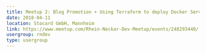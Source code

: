 ```yaml
---
title: Meetup 2: Blog Promotion + Using Terraform to deploy Docker Services on AWS
date: 2018-04-11
location: Stocard GmbH, Mannheim
link: https://www.meetup.com/Rhein-Neckar-Dev-Meetup/events/248293440/
usergroup: rndev
type: usergroup
---
```

